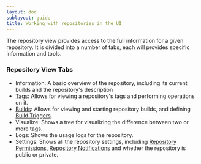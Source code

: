 ```yaml
---
layout: doc
sublayout: guide
title: Working with repositories in the UI
---
```


The repository view provides access to the full information for a given repository. It is divided
into a number of tabs, each will provides specific information and tools.

### Repository View Tabs

- <i class="fa fa-info-circle tab-icon"></i> Information: A basic overview of the repository, including its current builds and the repository's description
- <i class="fa fa-tags tab-icon"></i> [Tags](/guides/tag-operations.html): Allows for viewing a repository's tags and performing operations on it.
- <i class="fa fa-tasks tab-icon"></i> [Builds](/guides/building.html): Allows for viewing and starting repository builds, and defining [Build Triggers](/glossary/build-trigger.html).
- <i class="fa fa-code-fork tab-icon"></i> Visualize: Shows a tree for visualizing the difference between two or more tags.
- <i class="fa fa-bar-chart tab-icon"></i> Logs: Shows the usage logs for the repository.
- <i class="fa fa-gear tab-icon"></i> Settings: Shows all the repository settings, including [Repository Permissions](/guides/repo-permissions.html), [Repository Notifications](/guides/notifications.html) and whether the repository is public or private.